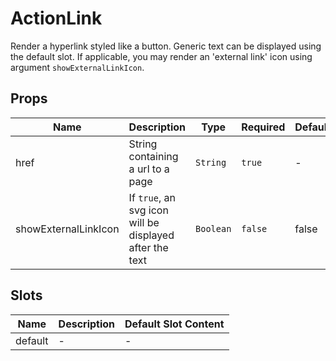 # ActionLink

Render a hyperlink styled like a button. Generic text can be displayed using the default slot. If applicable, you may render an 'external link' icon using argument `showExternalLinkIcon`.

## Props

<!-- @vuese:ActionLink:props:start -->

| Name                 | Description                                             | Type      | Required | Default |
| -------------------- | ------------------------------------------------------- | --------- | -------- | ------- |
| href                 | String containing a url to a page                       | `String`  | `true`   | -       |
| showExternalLinkIcon | If `true`, an svg icon will be displayed after the text | `Boolean` | `false`  | false   |

<!-- @vuese:ActionLink:props:end -->

## Slots

<!-- @vuese:ActionLink:slots:start -->

| Name    | Description | Default Slot Content |
| ------- | ----------- | -------------------- |
| default | -           | -                    |

<!-- @vuese:ActionLink:slots:end -->
